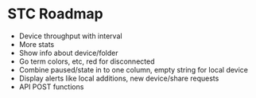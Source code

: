 # STC Roadmap

* Device throughput with interval
* More stats
* Show info about device/folder
* Go term colors, etc, red for disconnected
* Combine paused/state in to one column, empty string for local device
* Display alerts like local additions, new device/share requests
* API POST functions